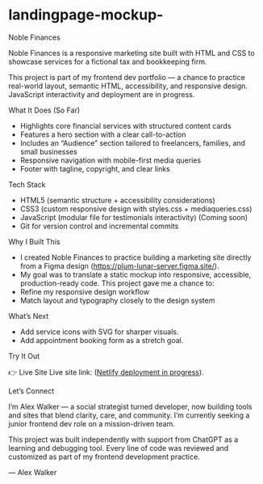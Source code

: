 # landingpage-mockup-
Noble Finances

Noble Finances is a responsive marketing site built with HTML and CSS to showcase services for a fictional tax and bookkeeping firm.

This project is part of my frontend dev portfolio — a chance to practice real-world layout, semantic HTML, accessibility, and responsive design. JavaScript interactivity and deployment are in progress.

What It Does (So Far)

- Highlights core financial services with structured content cards
- Features a hero section with a clear call-to-action
- Includes an “Audience” section tailored to freelancers, families, and small businesses
- Responsive navigation with mobile-first media queries
- Footer with tagline, copyright, and clear links


Tech Stack

- HTML5 (semantic structure + accessibility considerations)
- CSS3 (custom responsive design with styles.css + mediaqueries.css)
- JavaScript (modular file for testimonials interactivity) (Coming soon)
- Git for version control and incremental commits

Why I Built This

- I created Noble Finances to practice building a marketing site directly from a Figma design (https://plum-lunar-server.figma.site/).
- My goal was to translate a static mockup into responsive, accessible, production-ready code. This project gave me a chance to:
- Refine my responsive design workflow
- Match layout and typography closely to the design system

What’s Next

- Add service icons with SVG for sharper visuals.
- Add appointment booking form as a stretch goal.

Try It Out

👉 Live Site
Live site link: ([Netlify deployment in progress](https://frabjous-florentine-a6cadd.netlify.app/)).

Let’s Connect

I’m Alex Walker — a social strategist turned developer, now building tools and sites that blend clarity, care, and community. I’m currently seeking a junior frontend dev role on a mission-driven team.

This project was built independently with support from ChatGPT as a learning and debugging tool. Every line of code was reviewed and customized as part of my frontend development practice.

— Alex Walker
